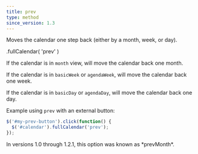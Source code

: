 ```yaml
---
title: prev
type: method
since_version: 1.3
---
```


Moves the calendar one step back (either by a month, week, or day).

<div class='spec' markdown='1'>
.fullCalendar( 'prev' )
</div>

If the calendar is in `month` view, will move the calendar back one month.

If the calendar is in `basicWeek` or `agendaWeek`, will move the calendar back one week.

If the calendar is in `basicDay` or `agendaDay`, will move the calendar back one day.

Example using `prev` with an external button:

```js
$('#my-prev-button').click(function() {
  $('#calendar').fullCalendar('prev');
});
```

<div class='version-info' markdown='1'>
In versions 1.0 through 1.2.1, this option was known as *prevMonth*.
</div>

